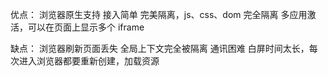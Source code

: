 优点：
浏览器原生支持
接入简单
完美隔离，js、css、dom 完全隔离
多应用激活，可以在页面上显示多个 iframe

缺点：
浏览器刷新页面丢失
全局上下文完全被隔离
通讯困难
白屏时间太长，每次进入浏览器都要重新创建，加载资源